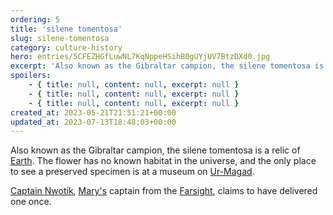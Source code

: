 ```yaml
---
ordering: 5
title: 'silene tomentosa'
slug: silene-tomentosa
category: culture-history
hero: entries/5CFEZHGfLuwNL7KqNppeHSihB0gUYjUV7BtzDXd0.jpg
excerpt: 'Also known as the Gibraltar campion, the silene tomentosa is a relic of Earth. The flower has no kno...'
spoilers:
    - { title: null, content: null, excerpt: null }
    - { title: null, content: null, excerpt: null }
    - { title: null, content: null, excerpt: null }
created_at: 2023-05-21T21:51:21+00:00
updated_at: 2023-07-13T18:48:03+00:00
---
```

Also known as the Gibraltar campion, the silene tomentosa is a relic of [Earth](/category/culture-history/earth). The flower has no known habitat in the universe, and the only place to see a preserved specimen is at a museum on [Ur-Magad](/category/planets-cities/ur-magad).

[Captain Nwotik](/category/characters/nwotik), [Mary's](/category/characters/mary) captain from the [Farsight](/category/spaceships/farsight), claims to have delivered one once.